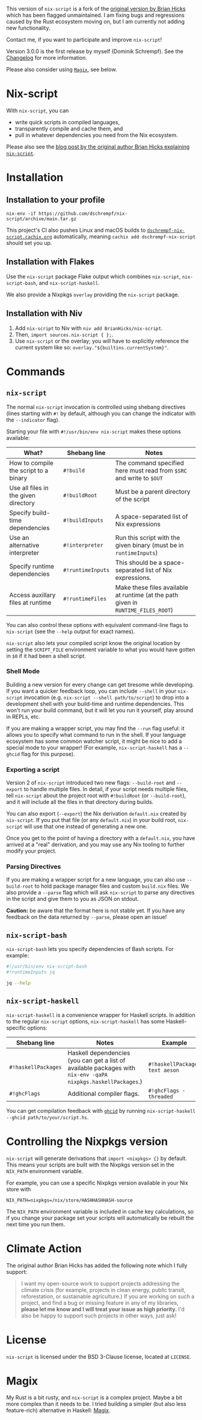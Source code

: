 This version of `nix-script` is a fork of the [original version by Brian
Hicks](https://github.com/BrianHicks/nix-script) which has been flagged
unmaintained. I am fixing bugs and regressions caused by the Rust ecosystem
moving on, but I am currently not adding new functionality.

Contact me, if you want to participate and improve `nix-script`!

Version 3.0.0 is the first release by myself (Dominik Schrempf). See the
[Changelog](./CHANGELOG.md) for more information.

Please also consider using [`Magix`](#Magix), see below.

# Nix-script

With `nix-script`, you can
- write quick scripts in compiled languages,
- transparently compile and cache them, and
- pull in whatever dependencies you need from the Nix ecosystem.

Please also see the [blog post by the original author Brian Hicks explaining
`nix-script`](https://bytes.zone/posts/nix-script/).

# Installation

## Installation to your profile

```
nix-env -if https://github.com/dschrempf/nix-script/archive/main.tar.gz
```

This project's CI also pushes Linux and macOS builds to
[`dschrempf-nix-script.cachix.org`](https://app.cachix.org/cache/dschrempf-nix-script)
automatically, meaning `cachix add dschrempf-nix-script` should set you up.

## Installation with Flakes

Use the `nix-script` package Flake output which combines `nix-script`,
`nix-script-bash`, and `nix-script-haskell`.

We also provide a Nixpkgs `overlay` providing the `nix-script` package.

## Installation with Niv

1. Add `nix-script` to Niv with `niv add BrianHicks/nix-script`.
2. Then, `import sources.nix-script { };`.
3. Use `nix-script` or the overlay; you will have to explicitly reference the
   current system like so: `overlay."${builtins.currentSystem}"`.

# Commands

## `nix-script`

The normal `nix-script` invocation is controlled using shebang directives (lines
starting with `#!` by default, although you can change the indicator with the
`--indicator` flag).

Starting your file with `#!/usr/bin/env nix-script` makes these options
available:

| What?                                 | Shebang line      | Notes                                                                             |
|---------------------------------------|-------------------|-----------------------------------------------------------------------------------|
| How to compile the script to a binary | `#!build`         | The command specified here must read from `$SRC` and write to `$OUT`              |
| Use all files in the given directory  | `#!buildRoot`     | Must be a parent directory of the script                                          |
| Specify build-time dependencies       | `#!buildInputs`   | A space-separated list of Nix expressions                                         |
| Use an alternative interpreter        | `#!interpreter`   | Run this script with the given binary (must be in `runtimeInputs`)                |
| Specify runtime dependencies          | `#!runtimeInputs` | This should be a space-separated list of Nix expressions.                         |
| Access auxillary files at runtime     | `#!runtimeFiles`  | Make these files available at runtime (at the path given in `RUNTIME_FILES_ROOT`) |

You can also control these options with equivalent command-line flags to
`nix-script` (see the `--help` output for exact names).

`nix-script` also lets your compiled script know the original location by
setting the `SCRIPT_FILE` environment variable to what you would have gotten in
`$0` if it had been a shell script.

### Shell Mode

Building a new version for every change can get tiresome while developing. If
you want a quicker feedback loop, you can include `--shell` in your `nix-script`
invocation (e.g. `nix-script --shell path/to/script`) to drop into a development
shell with your build-time and runtime dependencies. This won't run your build
command, but it will let you run it yourself, play around in REPLs, etc.

If you are making a wrapper script, you may find the `--run` flag useful: it
allows you to specify what command to run in the shell. If your language
ecosystem has some common watcher script, it might be nice to add a special mode
to your wrapper! (For example, `nix-script-haskell` has a `--ghcid` flag for
this purpose).

### Exporting a script

Version 2 of `nix-script` introduced two new flags: `--build-root` and
`--export` to handle multiple files. In detail, if your script needs multiple
files, tell `nix-script` about the project root with `#!buildRoot` (or
`--build-root`), and it will include all the files in that directory during
builds.

You can also export (`--export`) the Nix derivation `default.nix` created by
`nix-script`. If you put that file (or any `default.nix`) in your build root,
`nix-script` will use that one instead of generating a new one.

Once you get to the point of having a directory with a `default.nix`, you have
arrived at a "real" derivation, and you may use any Nix tooling to further
modify your project.

### Parsing Directives

If you are making a wrapper script for a new language, you can also use
`--build-root` to hold package manager files and custom `build.nix` files. We
also provide a `--parse` flag which will ask `nix-script` to parse any
directives in the script and give them to you as JSON on stdout.

**Caution:** be aware that the format here is not stable yet. If you have any
feedback on the data returned by `--parse`, please open an issue!

## `nix-script-bash`

`nix-script-bash` lets you specify dependencies of Bash scripts. For example:

```bash
#!/usr/bin/env nix-script-bash
#!runtimeInputs jq

jq --help
```

## `nix-script-haskell`

`nix-script-haskell` is a convenience wrapper for Haskell scripts. In addition
to the regular `nix-script` options, `nix-script-haskell` has some
Haskell-specific options:

| Shebang line        | Notes                                                                                                         | Example                        |
|---------------------|---------------------------------------------------------------------------------------------------------------|--------------------------------|
| `#!haskellPackages` | Haskell dependencies (you can get a list of available packages with `nix-env -qaPA nixpkgs.haskellPackages`.) | `#!haskellPackages text aeson` |
| `#!ghcFlags`        | Additional compiler flags.                                                                                    | `#!ghcFlags -threaded`         |

You can get compilation feedback with [`ghcid`](https://github.com/ndmitchell/ghcid) by running `nix-script-haskell --ghcid path/to/your/script.hs`.

# Controlling the Nixpkgs version

`nix-script` will generate derivations that `import <nixpkgs> {}` by default.
This means your scripts are built with the Nixpkgs version set in the `NIX_PATH`
environment variable.

For example, you can use a specific Nixpkgs version available in your Nix store with

```
NIX_PATH=nixpkgs=/nix/store/HASHHASHHASH-source
```

The `NIX_PATH` environment variable is included in cache key calculations, so if
you change your package set your scripts will automatically be rebuilt the next
time you run them.

# Climate Action

The original author Brian Hicks has added the following note which I fully
support:

> I want my open-source work to support projects addressing the climate crisis
> (for example, projects in clean energy, public transit, reforestation, or
> sustainable agriculture.) If you are working on such a project, and find a bug
> or missing feature in any of my libraries, **please let me know and I will
> treat your issue as high priority.** I'd also be happy to support such
> projects in other ways, just ask!

# License

`nix-script` is licensed under the BSD 3-Clause license, located at `LICENSE`.

# Magix

My Rust is a bit rusty, and `nix-script` is a complex project. Maybe a bit more
complex than it needs to be. I tried building a simpler (but also less
feature-rich) alternative in Haskell:
[Magix](https://github.com/dschrempf/magix).
